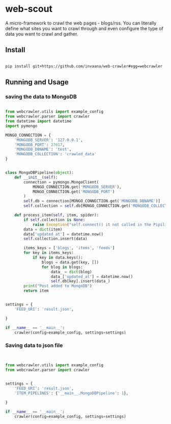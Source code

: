 # web-scout

A micro-framework to crawl the web pages - blogs/rss. You can literally define what sites you 
want to crawl through and even configure the type of data you want to crawl and gather.

## Install

```bash

pip install git+https://github.com/invaana/web-crawler#egg=webcrawler

```

## Running and Usage 

### saving the data to MongoDB

```python

from webcrawler.utils import example_config
from webcrawler.parser import crawler
from datetime import datetime
import pymongo

MONGO_CONNECTION = {
    'MONGODB_SERVER': '127.0.0.1',
    'MONGODB_PORT': 27017,
    'MONGODB_DBNAME': 'test',
    'MONGODB_COLLECTION': 'crawled_data'
}


class MongoDBPipeline(object):
    def __init__(self):
        connection = pymongo.MongoClient(
            MONGO_CONNECTION.get('MONGODB_SERVER'),
            MONGO_CONNECTION.get('MONGODB_PORT')
        )
        self.db = connection[MONGO_CONNECTION.get('MONGODB_DBNAME')]
        self.collection = self.db[MONGO_CONNECTION.get('MONGODB_COLLECTION')]

    def process_item(self, item, spider):
        if self.collection is None:
            raise Exception("self.connect() it not called in the Pipiline, please make the connection first")
        data = dict(item)
        data['updated_at'] = datetime.now()
        self.collection.insert(data)

        items_keys = ['blogs', 'items', 'feeds']
        for key in items_keys:
            if key in data.keys():
                blogs = data.get(key, [])
                for blog in blogs:
                    data_ = dict(blog)
                    data_['updated_at'] = datetime.now()
                    self.db[key].insert(data_)
        print("Post added to MongoDB")
        return item


settings = {
    'FEED_URI': 'result.json',

}

if __name__ == '__main__':
    crawler(config=example_config, settings=settings)

``` 


### Saving data to json file
```python


from webcrawler.utils import example_config
from webcrawler.parser import crawler
 

settings = {
    'FEED_URI': 'result.json',
    'ITEM_PIPELINES': {'__main__.MongoDBPipeline': 1},

}

if __name__ == '__main__':
    crawler(config=example_config, settings=settings)


```

